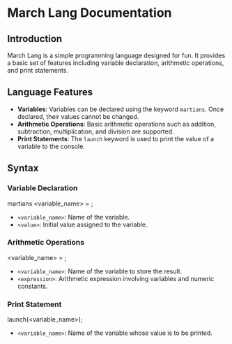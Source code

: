 # March Lang Documentation

## Introduction

March Lang is a simple programming language designed for fun. It provides a basic set of features including variable declaration, arithmetic operations, and print statements.

## Language Features
- **Variables**: Variables can be declared using the keyword `martians`. Once declared, their values cannot be changed.
- **Arithmetic Operations**: Basic arithmetic operations such as addition, subtraction, multiplication, and division are supported.
- **Print Statements**: The `launch` keyword is used to print the value of a variable to the console.

## Syntax
### Variable Declaration

martians <variable_name> = <value>;

- `<variable_name>`: Name of the variable.
- `<value>`: Initial value assigned to the variable.

### Arithmetic Operations

<variable_name> = <expression>;

- `<variable_name>`: Name of the variable to store the result.
- `<expression>`: Arithmetic expression involving variables and numeric constants.

### Print Statement

launch(<variable_name>);

- `<variable_name>`: Name of the variable whose value is to be printed.
